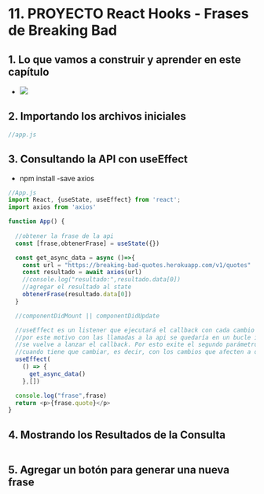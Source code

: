 # 11. PROYECTO React Hooks - Frases de Breaking Bad

## 1. Lo que vamos a construir y aprender en este capítulo
- ![](https://trello-attachments.s3.amazonaws.com/5d7fef6652faf333827e91c3/859x604/19afad1c0f48a6722b5292cfa55d0af5/image.png)
## 2. Importando los archivos iniciales
```js
//app.js
```
## 3. Consultando la API con useEffect
- npm install -save axios
```js
//App.js
import React, {useState, useEffect} from 'react';
import axios from 'axios'

function App() {
  
  //obtener la frase de la api
  const [frase,obtenerFrase] = useState({})

  const get_async_data = async ()=>{
    const url = "https://breaking-bad-quotes.herokuapp.com/v1/quotes"
    const resultado = await axios(url)
    //console.log("resultado:",resultado.data[0])
    //agregar el resultado al state
    obtenerFrase(resultado.data[0])
  }

  //componentDidMount || componentDidUpdate

  //useEffect es un listener que ejecutará el callback con cada cambio que haya en al app
  //por este motivo con las llamadas a la api se quedaría en un bucle infinito pq a cada respuesta 
  //se vuelve a lanzar el callback. Por esto exite el segundo parámetro que es donde se le indica 
  //cuando tiene que cambiar, es decir, con los cambios que afecten a determinadas variables
  useEffect(
    () => {
      get_async_data()
    },[])

  console.log("frase",frase)
  return <p>{frase.quote}</p>
}

```
## 4. Mostrando los Resultados de la Consulta
```js
```
## 5. Agregar un botón para generar una nueva frase
```js
```

